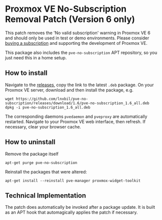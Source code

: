 # Proxmox VE No-Subscription Removal Patch (Version 6 only)

This patch removes the 'No valid subscription' warning in Proxmox VE 6 and should only be used
in test or demo environments. Please consider [buying a subscription](https://www.proxmox.com/en/proxmox-ve/pricing)
and supporting the development of Proxmox VE.

This package also includes the `pve-no-subscription` APT repository, so you just need this in a
home setup.

## How to install

Navigate to the [releases](https://github.com/lnxbil/pve-no-subscription/releases), copy the link to the latest `.deb` package.
On your Proxmox VE server, download and then install the package, e.g.

```
wget https://github.com/lnxbil/pve-no-subscription/releases/download/1.6/pve-no-subscription_1.6_all.deb
dpkg -i pve-no-subscription_1.6_all.deb
```

The corresponding daemons `pvedaemon` and `pveproxy` are automatically restarted.
Navigate to your Proxmox VE web interface, then refresh. If necessary, clear your browser cache. 

## How to uninstall

Remove the package itself

    apt-get purge pve-no-subscription

Reinstall the packages that were altered:

    apt-get install --reinstall pve-manager proxmox-widget-toolkit


## Technical Implementation

The patch does automatically be invoked after a package update. It is built as
an APT hook that automagically applies the patch if necessary.
